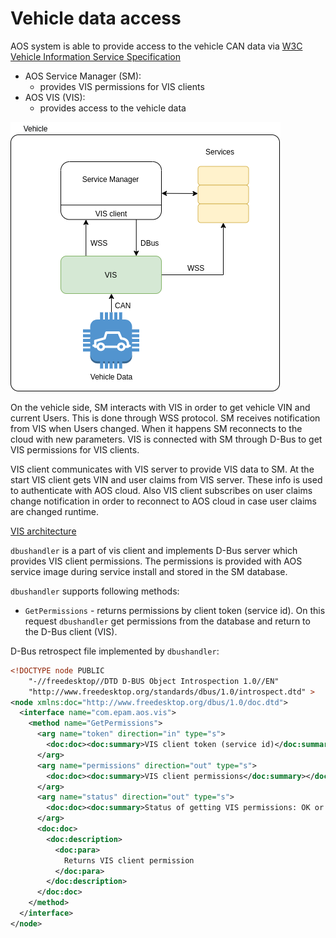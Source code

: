 # Vehicle data access

AOS system is able to provide access to the vehicle CAN data via [W3C Vehicle Information Service Specification](https://www.w3.org/TR/vehicle-information-service/)

* AOS Service Manager (SM):    
    * provides VIS permissions for VIS clients
* AOS VIS (VIS):
    * provides access to the vehicle data

![](images/vehicle_access.png)

On the vehicle side, SM interacts with VIS in order to get vehicle VIN and current Users. This is done through WSS protocol. SM receives notification from VIS when Users changed. When it happens SM reconnects to the cloud with new parameters. VIS is connected with SM through D-Bus to get VIS permissions for VIS clients.

VIS client communicates with VIS server to provide VIS data to SM. At the start VIS client gets VIN and user claims from VIS server. These info is used to authenticate with AOS cloud. Also VIS client subscribes on user claims change notification in order to reconnect to AOS cloud in case user claims are changed runtime.

[VIS architecture](https://kb.epam.com/display/EPMDAEPRA/Unit+Information+access)

`dbushandler` is a part of vis client and implements D-Bus server which provides VIS client permissions. The permissions is provided with AOS service image during service install and stored in the SM database.

`dbushandler` supports following methods:
* `GetPermissions` - returns permissions by client token (service id). On this request `dbushandler` get permissions from the database and return to the D-Bus client (VIS).

D-Bus retrospect file implemented by `dbushandler`:

```xml
<!DOCTYPE node PUBLIC
    "-//freedesktop//DTD D-BUS Object Introspection 1.0//EN"
    "http://www.freedesktop.org/standards/dbus/1.0/introspect.dtd" >
<node xmlns:doc="http://www.freedesktop.org/dbus/1.0/doc.dtd">
  <interface name="com.epam.aos.vis">
    <method name="GetPermissions">
      <arg name="token" direction="in" type="s">
        <doc:doc><doc:summary>VIS client token (service id)</doc:summary></doc:doc>
      </arg>
      <arg name="permissions" direction="out" type="s">
        <doc:doc><doc:summary>VIS client permissions</doc:summary></doc:doc>
      </arg>
      <arg name="status" direction="out" type="s">
        <doc:doc><doc:summary>Status of getting VIS permissions: OK or error</doc:summary></doc:doc>
      </arg>
      <doc:doc>
        <doc:description>
          <doc:para>
            Returns VIS client permission
          </doc:para>
        </doc:description>
      </doc:doc>
    </method>
  </interface>
</node>
```